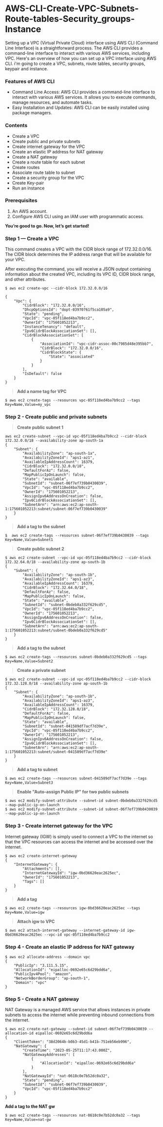 # AWS-CLI-Create-VPC-Subnets-Route-tables-Security_groups-Instance
Setting up a VPC (Virtual Private Cloud) interface using AWS CLI (Command Line Interface) is a straightforward process. The AWS CLI provides a command-line interface to interact with various AWS services, including VPC. Here's an overview of how you can set up a VPC interface using AWS CLI.
i'm going to create a VPC, subnets, route tables, security groups, keypair and instance.


### Features of AWS CLI

- Command Line Access: AWS CLI provides a command-line interface to interact with various AWS services. It allows you to execute commands, manage resources, and automate tasks.
- Easy Installation and Updates: AWS CLI can be easily installed using package managers.


### Contents


   - Create a VPC
   - Create public and private subnets
   - Create internet gateway for the VPC
   - Create an elastic IP address for NAT gateway
   - Create a NAT gateway
   - Create a route table for each subnet
   - Create routes
   - Associate route table to subnet
   - Create a security group for the VPC
   - Create Key-pair
   - Run an instance

### Prerequisites

1. An AWS account.
2. Configure AWS CLI using an IAM user with programmatic access.

**You’re good to go. Now, let’s get started!**

### Step 1 — Create a VPC 

This command creates a VPC with the CIDR block range of 172.32.0.0/16. The CIDR block determines the IP address range that will be available for your VPC.

After executing the command, you will receive a JSON output containing information about the created VPC, including its VPC ID, CIDR block range, and other attributes.
```
$ aws ec2 create-vpc --cidr-block 172.32.0.0/16

{
    "Vpc": {
        "CidrBlock": "172.32.0.0/16",
        "DhcpOptionsId": "dopt-03970761f5ca105a9",
        "State": "pending",
        "VpcId": "vpc-05f118ed4ba7b9cc2",
        "OwnerId": "175601052213",
        "InstanceTenancy": "default",
        "Ipv6CidrBlockAssociationSet": [],
        "CidrBlockAssociationSet": [
            {
                "AssociationId": "vpc-cidr-assoc-00c7985d48e395bb7",
                "CidrBlock": "172.32.0.0/16",
                "CidrBlockState": {
                    "State": "associated"
                }
            }
        ],
        "IsDefault": false
    }
}
```
> <b>Add a name tag for VPC</b>
```
$ aws ec2 create-tags --resources vpc-05f118ed4ba7b9cc2 --tags Key=Name,Value=my_vpc
```

### Step 2 - Create public and private subnets 

><b> Create public subnet 1</b>
```
aws ec2 create-subnet --vpc-id vpc-05f118ed4ba7b9cc2 --cidr-block 172.32.0.0/18 --availability-zone ap-south-1a
{
    "Subnet": {
        "AvailabilityZone": "ap-south-1a",
        "AvailabilityZoneId": "aps1-az1",
        "AvailableIpAddressCount": 16379,
        "CidrBlock": "172.32.0.0/18",
        "DefaultForAz": false,
        "MapPublicIpOnLaunch": false,
        "State": "available",
        "SubnetId": "subnet-06f7ef739b0430039",
        "VpcId": "vpc-05f118ed4ba7b9cc2",
        "OwnerId": "175601052213",
        "AssignIpv6AddressOnCreation": false,
        "Ipv6CidrBlockAssociationSet": [],
        "SubnetArn": "arn:aws:ec2:ap-south-1:175601052213:subnet/subnet-06f7ef739b0430039"
    }
}
```
> <b> Add a tag to the subnet</b>
```
$  aws ec2 create-tags --resources subnet-06f7ef739b0430039 --tags Key=Name,Value=Subnet1
```
> <b>Create public subnet 2</b>
```
$ aws ec2 create-subnet --vpc-id vpc-05f118ed4ba7b9cc2 --cidr-block 172.32.64.0/18 --availability-zone ap-south-1b
{
    "Subnet": {
        "AvailabilityZone": "ap-south-1b",
        "AvailabilityZoneId": "aps1-az3",
        "AvailableIpAddressCount": 16379,
        "CidrBlock": "172.32.64.0/18",
        "DefaultForAz": false,
        "MapPublicIpOnLaunch": false,
        "State": "available",
        "SubnetId": "subnet-0bdeb0a332f629cd5",
        "VpcId": "vpc-05f118ed4ba7b9cc2",
        "OwnerId": "175601052213",
        "AssignIpv6AddressOnCreation": false,
        "Ipv6CidrBlockAssociationSet": [],
        "SubnetArn": "arn:aws:ec2:ap-south-1:175601052213:subnet/subnet-0bdeb0a332f629cd5"
    }
}
```
> <b>Add a tag to the subnet</b>
```
$ aws ec2 create-tags --resources subnet-0bdeb0a332f629cd5 --tags Key=Name,Value=Subnet2
```
> <b> Create a private subnet</b>
```
$ aws ec2 create-subnet --vpc-id vpc-05f118ed4ba7b9cc2 --cidr-block 172.32.128.0/18 --availability-zone ap-south-1b
{
    "Subnet": {
        "AvailabilityZone": "ap-south-1b",
        "AvailabilityZoneId": "aps1-az3",
        "AvailableIpAddressCount": 16379,
        "CidrBlock": "172.32.128.0/18",
        "DefaultForAz": false,
        "MapPublicIpOnLaunch": false,
        "State": "available",
        "SubnetId": "subnet-041589df7acf7d39e",
        "VpcId": "vpc-05f118ed4ba7b9cc2",
        "OwnerId": "175601052213",
        "AssignIpv6AddressOnCreation": false,
        "Ipv6CidrBlockAssociationSet": [],
        "SubnetArn": "arn:aws:ec2:ap-south-1:175601052213:subnet/subnet-041589df7acf7d39e"
    }
}
```
> <b> Add a tag to subnet</b>
```
$ aws ec2 create-tags --resources subnet-041589df7acf7d39e --tags Key=Name,Value=Subnet3
```
> <b>Enable "Auto-assign Public IP" for two public subnets</b>
```
$ aws ec2 modify-subnet-attribute --subnet-id subnet-0bdeb0a332f629cd5 --map-public-ip-on-launch
$ aws ec2 modify-subnet-attribute --subnet-id subnet-06f7ef739b0430039 --map-public-ip-on-launch
```
### Step 3 - Create internet gateway for the VPC 

Internet gateway (IGW) is simply used to connect a VPC to the internet so that the VPC resources can access the internet and be accessed over the internet.

```
$ aws ec2 create-internet-gateway
{
    "InternetGateway": {
        "Attachments": [],
        "InternetGatewayId": "igw-0bd36620eac2625ec",
        "OwnerId": "175601052213",
        "Tags": []
    }
}
```
> <b>Add a tag </b>
```
$ aws ec2 create-tags --resources igw-0bd36620eac2625ec --tags Key=Name,Value=igw
```
><b>Attach igw to VPC</b>
```
$ aws ec2 attach-internet-gateway --internet-gateway-id igw-0bd36620eac2625ec --vpc-id vpc-05f118ed4ba7b9cc2
```

### Step 4 - Create an elastic IP address for NAT gateway
```
$ aws ec2 allocate-address --domain vpc
{
    "PublicIp": "3.111.5.15",
    "AllocationId": "eipalloc-0692e65c6d29bdd6a",
    "PublicIpv4Pool": "amazon",
    "NetworkBorderGroup": "ap-south-1",
    "Domain": "vpc"
}
```
###  Step 5 - Create a NAT gateway 

NAT Gateway is a managed AWS service that allows instances in private subnets to access the internet while preventing inbound connections from the internet.
```
$ aws ec2 create-nat-gateway --subnet-id subnet-06f7ef739b0430039 --allocation-id eipalloc-0692e65c6d29bdd6a
{
    "ClientToken": "38d2064b-b0b3-45d1-b41b-751eb56eb996",
    "NatGateway": {
        "CreateTime": "2023-05-25T11:17:43.000Z",
        "NatGatewayAddresses": [
            {
                "AllocationId": "eipalloc-0692e65c6d29bdd6a"
            }
        ],
        "NatGatewayId": "nat-0618c0e7b52dc0a32",
        "State": "pending",
        "SubnetId": "subnet-06f7ef739b0430039",
        "VpcId": "vpc-05f118ed4ba7b9cc2"
    }
}
```
<b>Add a tag to the NAT gw</b>
```
$ aws ec2 create-tags --resources nat-0618c0e7b52dc0a32 --tags Key=Name,Value=nat-gw
```

